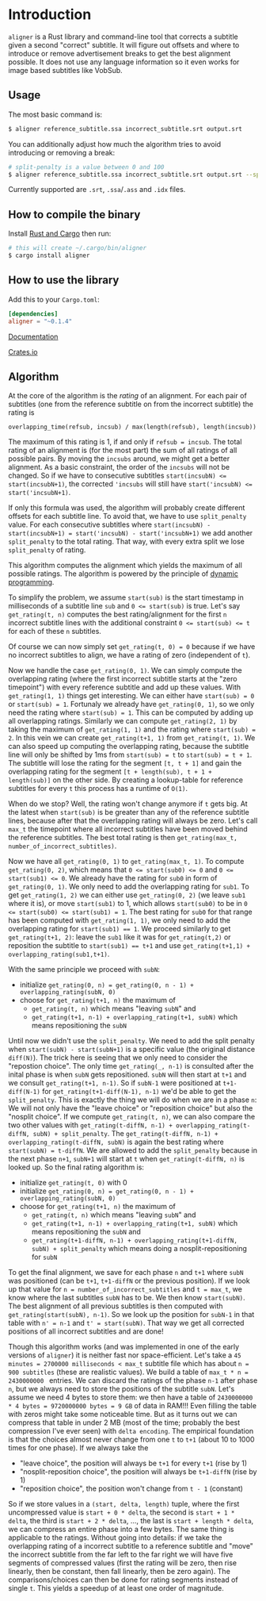 # Introduction

`aligner` is a Rust library and command-line tool that corrects a subtitle given
a second "correct" subtitle. It will figure out offsets and where to
introduce or remove advertisement breaks to get the best alignment possible. It does not use
any language information so it even works for image based subtitles like VobSub.

## Usage

The most basic command is:

```bash
$ aligner reference_subtitle.ssa incorrect_subtitle.srt output.srt
```

You can additionally adjust how much the algorithm tries to avoid introducing or removing a break:

```bash
# split-penalty is a value between 0 and 100
$ aligner reference_subtitle.ssa incorrect_subtitle.srt output.srt --split-penalty 2.6
```

Currently supported are `.srt`, `.ssa`/`.ass` and `.idx` files.

## How to compile the binary

Install [Rust and Cargo](https://www.rust-lang.org/en-US/install.html) then run:

```bash
# this will create ~/.cargo/bin/aligner
$ cargo install aligner
```

## How to use the library
Add this to your `Cargo.toml`:

```toml
[dependencies]
aligner = "~0.1.4"
```

[Documentation](https://docs.rs/aligner)

[Crates.io](https://crates.io/crates/aligner)



## Algorithm

At the core of the algorithm is the _rating_ of an alignment. For each pair of subtitles (one from the reference subtitle on from the incorrect subtitle) the rating is

`overlapping_time(refsub, incsub) / max(length(refsub), length(incsub))`

The maximum of this rating is 1, if and only if `refsub = incsub`. The total rating of an alignment is (for the most part) the sum of all ratings of all possible pairs. By moving the `incsubs` around, we might get a better alignment. As a basic constraint, the order of the `incsubs` will not be changed. So if we have to consecutive subtitles `start(incsubN) <= start(incsubN+1)`, the corrected `'incsubs` will still have `start('incsubN) <= start('incsubN+1)`.

If only this formula was used, the algorithm will probably create different offsets for each subtitle line. To avoid that, we have to use `split_penalty` value. For each consecutive subtitles where  `start(incsubN) - start(incsubN+1) = start('incsubN) - start('incsubN+1)` we add another `split_penalty` to the total rating. That way, with every extra split we lose `split_penalty` of rating.

This algorithm computes the alignment which yields the maximum of all possible ratings. The algorithm is powered by the principle of [dynamic programming](https://en.wikipedia.org/wiki/Dynamic_programming).

To simplify the problem, we assume `start(sub)` is the start timestamp in milliseconds of a subtitle line `sub` and `0 <= start(sub)` is true. Let's say `get_rating(t, n)` computes the best rating/alignment for the first `n` incorrect subtitle lines with the additional constraint `0 <= start(sub) <= t` for each of these `n` subtitles.

Of course we can now simply set `get_rating(t, 0) = 0` because if we have no incorrect subtitles to align, we have a rating of zero (independent of `t`).

Now we handle the case `get_rating(0, 1)`. We can simply compute the overlapping rating (where the first incorrect subtitle starts at the "zero timepoint") with every reference subtitle and add up these values. With `get_rating(1, 1)` things get interesting. We can either have `start(sub) = 0` or `start(sub) = 1`. Fortunaly we already have `get_rating(0, 1)`, so we only need the rating where `start(sub) = 1`. This can be computed by adding up all overlapping ratings. Similarly we can compute `get_rating(2, 1)` by taking the maximum of `get_rating(1, 1)` and the rating where `start(sub) = 2`. In this vein we can create `get_rating(t+1, 1)` from `get_rating(t, 1)`. We can also speed up computing the overlapping rating, because the subtitle line will only be shifted by 1ms from `start(sub) = t` to `start(sub) = t + 1`. The subtitle will lose the rating for the segment `[t, t + 1]` and gain the overlapping rating for the segment `[t + length(sub), t + 1 + length(sub)]` on the other side. By creating a lookup-table for reference subtitles for every `t` this process has a runtime of `O(1)`.

When do we stop? Well, the rating won't change anymore if `t` gets big. At the latest when `start(sub)` is be greater than any of the reference subtitle lines, because after that the overlapping rating will always be zero. Let's call `max_t` the timepoint where all incorrect subtitles have been moved behind the reference subtitles. The best total rating is then `get_rating(max_t, number_of_incorrect_subtitles)`.

Now we have all `get_rating(0, 1)` to `get_rating(max_t, 1)`. To compute `get_rating(0, 2)`, which means that `0 <= start(sub0) <= 0` and `0 <= start(sub1) <= 0`. We already have the rating for `sub0` in form of `get_rating(0, 1)`. We only need to add the overlapping rating for `sub1`. To get `get_rating(1, 2)` we can either use `get_rating(0, 2)` (we leave `sub1` where it is), or move `start(sub1)` to 1, which allows `start(sub0)` to be in `0 <= start(sub0) <= start(sub1) = 1`. The best rating for `sub0` for that range has been computed with `get_rating(1, 1)`, we only need to add the overlapping rating for `start(sub1) == 1`. We proceed similarly to get `get_rating(t+1, 2)`: leave the `sub1` like it was for `get_rating(t,2)` or reposition the subtitle to `start(sub1) == t+1` and use `get_rating(t+1,1) + overlapping_rating(sub1,t+1)`.

With the same principle we proceed with `subN`:

-   initialize `get_rating(0, n) = get_rating(0, n - 1) + overlapping_rating(subN, 0)`
-   choose for `get_rating(t+1, n)` the maximum of
    -   `get_rating(t, n)` which means "leaving `subN`" and
    -   `get_rating(t+1, n-1) + overlapping_rating(t+1, subN)` which means repositioning the `subN`


Until now we didn't use the `split_penalty`. We need to add the split penalty when `start(subN) - start(subN+1)` is a specific value (the original distance `diff(N)`). The trick here is seeing that we only need to consider the "repostion choice". The only time `get_rating(_, n-1)` is consulted after the inital phase is when `subN` gets repositioned. `subN` will then start at `t+1` and we consult `get_rating(t+1, n-1)`. So if `subN-1` were positioned at `t+1-diff(N-1)` for `get_rating(t+1-diff(N-1), n-1)` we'd be able to get the `split_penalty`. This is exactly the thing we will do when we are in a phase `n`: We will not only have the "leave choice" or "reposition choice" but also the "nosplit choice". If we compute `get_rating(t, n)`, we can also compare the two other values with `get_rating(t-diffN, n-1) + overlapping_rating(t-diffN, subN) + split_penalty`. The `get_rating(t-diffN, n-1) + overlapping_rating(t-diffN, subN)` is again the best rating where `start(subN) = t-diffN`. We are allowed to add the `split_penalty` because in the next phase `n+1`, `subN+1` will start at `t` when `get_rating(t-diffN, n)` is looked up. So the final rating algorithm is:

-   initialize `get_rating(t, 0)` with 0
-   initialize `get_rating(0, n) = get_rating(0, n - 1) + overlapping_rating(subN, 0)`
-   choose for `get_rating(t+1, n)` the maximum of
    -   `get_rating(t, n)` which means "leaving `subN`" and
    -   `get_rating(t+1, n-1) + overlapping_rating(t+1, subN)` which means repositioning the `subN` and
    -   `get_rating(t+1-diffN, n-1) + overlapping_rating(t+1-diffN, subN) + split_penalty` which means doing a nosplit-repositioning for `subN`


To get the final alignment, we save for each phase `n` and `t+1` where `subN` was positioned (can be `t+1`, `t+1-diffN` or the previous position). If we look up that value for `n = number_of_incorrect_subtitles` and `t = max_t`, we know where the last subtitles `subN` has to be. We then know `start(subN)`. The best alignment of all previous subtitles is then computed with `get_rating(start(subN), n-1)`. So we look up the position for `subN-1` in that table with `n' = n-1` and `t' = start(subN)`. That way we get all corrected positions of all incorrect subtitles and are done!

Though this algorithm works (and was implemented in one of the early versions of `aligner`) it is neither fast nor space-efficient. Let's take a `45 minutes = 2700000 milliseconds < max_t` subtitle file which has about `n = 900 subtitles` (these are realistic values). We build a table of `max_t * n = 2430000000 ` entries. We can discard the ratings of the phase `n-1` after phase `n`, but we always need to store the positions of the subtitle `subN`. Let's assume we need 4 bytes to store them: we then have a table of `2430000000 * 4 bytes = 9720000000 bytes = 9 GB` of data in RAM!!! Even filling the table with zeros might take some noticeable time. But as it turns out we can compress that table in under 2 MB (most of the time; probably the best compression I've ever seen) with `delta encoding`. The empirical foundation is that the choices almost never change from one `t` to `t+1` (about 10 to 1000 times for one phase). If we always take the

-   "leave choice", the position will always be `t+1` for every `t+1` (rise by 1)
-   "nosplit-reposition choice", the position will always be `t+1-diffN` (rise by 1)
-   "reposition choice", the position won't change from `t - 1` (constant)

So if we store values in a `(start, delta, length)` tuple, where the first uncompressed value is `start + 0 * delta`, the second is `start + 1 * delta`, the third is `start + 2 * delta`, ..., the last is `start + length * delta`, we can compress an entire phase into a few bytes. The same thing is applicable to the ratings. Without going into details: if we take the overlapping rating of a incorrect subtitle to a reference subtitle and "move" the incorrect subtitle from the far left to the far right we will have five segments of compressed values (first the rating will be zero, then rise linearly, then be constant, then fall linearly, then be zero again). The comparisons/choices can then be done for rating segments instead of single `t`. This yields a speedup of at least one order of magnitude.
